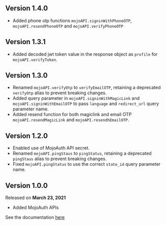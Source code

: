## Version 1.4.0
- Added phone otp functions `mojoAPI.signinWithPhoneOTP`, `mojoAPI.resendPhoneOTP` and `mojoAPI.verifyPhoneOTP`

## Version 1.3.1
- Added decoded jwt token value in the response object as  `profile` for  `mojoAPI.verifyToken`.

## Version 1.3.0

- Renamed `mojoAPI.verifyOtp` to `verifyEmailOTP`, retaining a deprecated `verifyOtp` alias to prevent breaking changes.
- Added  query parameter in  `mojoAPI.signinWithMagicLink` and `mojoAPI.signinWithEmailOTP`  to pass `language` and `redirect_url` query parameter name.
- Added  resend function for both magiclink and email OTP  `mojoAPI.resendMagicLink` and `mojoAPI.resendhEmailOTP`.

## Version 1.2.0

- Enabled use of MojoAuth API secret.
- Renamed `mojoAPI.pingStaus` to `pingStatus`, retaining a deprecated `pingStaus` alias to prevent breaking changes.
- Fixed `mojoAPI.pingStatus` to use the correct `state_id` query parameter name.


## Version 1.0.0
Released on **March 23, 2021**
 - Added MojoAuth APIs

See the documentation [here](https://mojoauth.com/docs/)